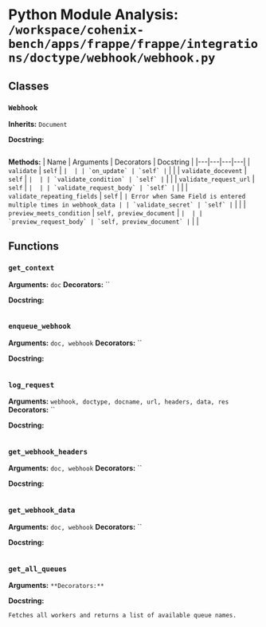 # Python Module Analysis: `/workspace/cohenix-bench/apps/frappe/frappe/integrations/doctype/webhook/webhook.py`

## Classes

### `Webhook`
**Inherits:** `Document`


**Docstring:**
```

```

**Methods:**
| Name | Arguments | Decorators | Docstring |
|---|---|---|---|
| `validate` | `self` | `` |  |
| `on_update` | `self` | `` |  |
| `validate_docevent` | `self` | `` |  |
| `validate_condition` | `self` | `` |  |
| `validate_request_url` | `self` | `` |  |
| `validate_request_body` | `self` | `` |  |
| `validate_repeating_fields` | `self` | `` | Error when Same Field is entered multiple times in webhook_data |
| `validate_secret` | `self` | `` |  |
| `preview_meets_condition` | `self, preview_document` | `` |  |
| `preview_request_body` | `self, preview_document` | `` |  |





## Functions

### `get_context`
**Arguments:** `doc`
**Decorators:** ``

**Docstring:**
```

```
### `enqueue_webhook`
**Arguments:** `doc, webhook`
**Decorators:** ``

**Docstring:**
```

```
### `log_request`
**Arguments:** `webhook, doctype, docname, url, headers, data, res`
**Decorators:** ``

**Docstring:**
```

```
### `get_webhook_headers`
**Arguments:** `doc, webhook`
**Decorators:** ``

**Docstring:**
```

```
### `get_webhook_data`
**Arguments:** `doc, webhook`
**Decorators:** ``

**Docstring:**
```

```
### `get_all_queues`
**Arguments:** ``
**Decorators:** ``

**Docstring:**
```
Fetches all workers and returns a list of available queue names.
```

